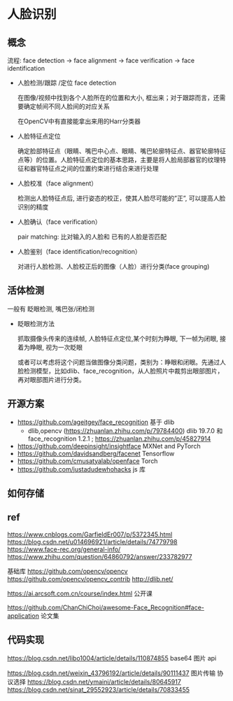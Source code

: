 # 人脸识别

## 概念

流程: face detection -> face alignment -> face verification -> face identification




- 人脸检测/跟踪 /定位 face detection

  在图像/视频中找到各个人脸所在的位置和大小, 框出来；对于跟踪而言，还需要确定帧间不同人脸间的对应关系

  在OpenCV中有直接能拿出来用的Harr分类器

- 人脸特征点定位 

  确定脸部特征点（眼睛、嘴巴中心点、眼睛、嘴巴轮廓特征点、器官轮廓特征点等）的位置。人脸特征点定位的基本思路，主要是将人脸局部器官的纹理特征和器官特征点之间的位置约束进行结合来进行处理

- 人脸校准（face alignment）

  检测出人脸特征点后, 进行姿态的校正，使其人脸尽可能的”正”, 可以提高人脸识别的精度

- 人脸确认（face verification）

  pair matching: 比对输入的人脸和 已有的人脸是否匹配

- 人脸鉴别（face identification/recognition）

  对进行人脸检测、人脸校正后的图像（人脸）进行分类(face grouping)


## 活体检测

一般有 眨眼检测, 嘴巴张/闭检测

- 眨眼检测方法

  抓取摄像头传来的连续帧, 人脸特征点定位,某个时刻为睁眼, 下一帧为闭眼, 接着为睁眼, 视为一次眨眼

  或者可以考虑将这个问题当做图像分类问题，类别为：睁眼和闭眼。先通过人脸检测模型，比如dlib、face_recognition，从人脸照片中裁剪出眼部图片，再对眼部图片进行分类。


## 开源方案

- https://github.com/ageitgey/face_recognition  基于 dlib
  - dlib,opencv (https://zhuanlan.zhihu.com/p/79784400) dlib 19.7.0 和face_recognition 1.2.1 ; https://zhuanlan.zhihu.com/p/45827914
- https://github.com/deepinsight/insightface MXNet and PyTorch
- https://github.com/davidsandberg/facenet Tensorflow
- https://github.com/cmusatyalab/openface Torch
- https://github.com/justadudewhohacks js 库

## 如何存储



## ref

https://www.cnblogs.com/GarfieldEr007/p/5372345.html
https://blog.csdn.net/u014696921/article/details/74779798
https://www.face-rec.org/general-info/
https://www.zhihu.com/question/64860792/answer/233782977

基础库
https://github.com/opencv/opencv
https://github.com/opencv/opencv_contrib
http://dlib.net/


https://ai.arcsoft.com.cn/course/index.html 公开课

https://github.com/ChanChiChoi/awesome-Face_Recognition#face-application 论文集


## 代码实现

https://blog.csdn.net/libo1004/article/details/110874855 base64 图片 api

https://blog.csdn.net/weixin_43796192/article/details/90111437 图片传输 协议选择 
https://blog.csdn.net/ymaini/article/details/80645917
https://blog.csdn.net/sinat_29552923/article/details/70833455